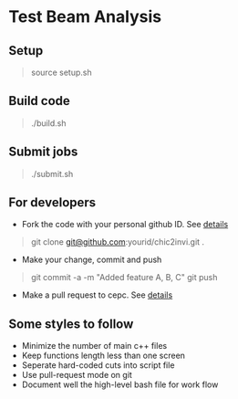 # Test Beam Analysis

## Setup 

> source setup.sh

## Build code

> ./build.sh 

## Submit jobs

> ./submit.sh

## For developers 

- Fork the code with your personal github ID. See [details](https://help.github.com/articles/fork-a-repo/)

> git clone git@github.com:yourid/chic2invi.git .

- Make your change, commit and push 

> git commit -a -m "Added feature A, B, C"
> git push

- Make a pull request to cepc. See [details](https://help.github.com/articles/using-pull-requests/)

## Some styles to follow 
- Minimize the number of main c++ files 
- Keep functions length less than one screen
- Seperate hard-coded cuts into script file
- Use pull-request mode on git 
- Document well the high-level bash file for work flow 

